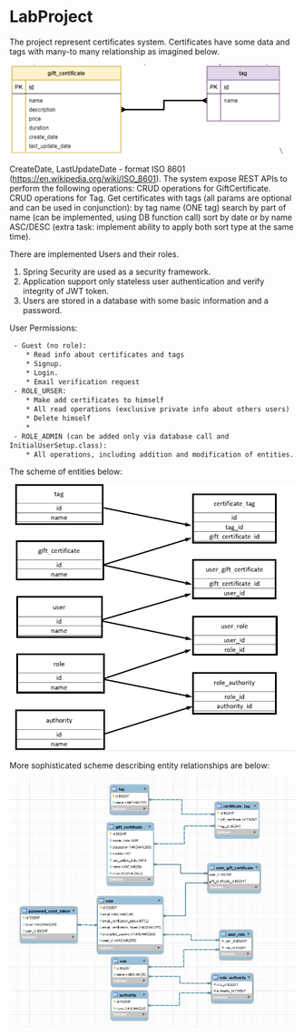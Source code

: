 # LabProject

The project represent certificates system. 
Certificates have some data and tags with many-to many relationship as imagined below. 

![alt text](readmepic1.png "Описание будет тут")

CreateDate, LastUpdateDate - format ISO 8601 (https://en.wikipedia.org/wiki/ISO_8601). 
The system expose REST APIs to perform the following operations:
CRUD operations for GiftCertificate.
CRUD operations for Tag.
Get certificates with tags (all params are optional and can be used in conjunction):
by tag name (ONE tag)
search by part of name (can be implemented, using DB function call)
sort by date or by name ASC/DESC (extra task: implement ability to apply both sort type at the same time).

There are implemented Users and their roles.

1. Spring Security are used as a security framework.
2. Application support only stateless user authentication and verify integrity of JWT token.
3. Users are stored in a database with some basic information and a password.

User Permissions:

     - Guest (no role):
        * Read info about certificates and tags
        * Signup.
        * Login.
        * Email verification request
     - ROLE_URSER:
        * Make add certificates to himself
        * All read operations (exclusive private info about others users)
        * Delete himself
        *  
     - ROLE_ADMIN (can be added only via database call and InitialUserSetup.class):
        * All operations, including addition and modification of entities.

The scheme of entities below:

![alt text](tableScheme.png "table of entities")

More sophisticated scheme describing entity relationships are below:

![alt text](dbfullscheme.png "table with entities relations")
